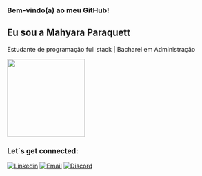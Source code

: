 ### Bem-vindo(a) ao meu GitHub!
## Eu sou a Mahyara Paraquett

Estudante de programação full stack | Bacharel em Administração

<div>
  <img height="180em" src="https://github-readme-stats.vercel.app/api?username=MahyParaquett&show_icons=true&theme=radical"/>  
</div>

### Let´s get connected:
 [![Linkedin](https://img.shields.io/badge/LinkedIn-0077B5?style=for-the-badge&logo=linkedin&logoColor=white)](https://www.linkedin.com/in/mahyara-paraquett/)
[![Email](https://img.shields.io/badge/Gmail-D14836?style=for-the-badge&logo=gmail&logoColor=white)](https://criarmeulink.com.br/u/1691693259)
[![Discord](https://img.shields.io/badge/Discord-7289DA?style=for-the-badge&logo=discord&logoColor=white)](https://discord.com/channels/@Mahyara#9996)
